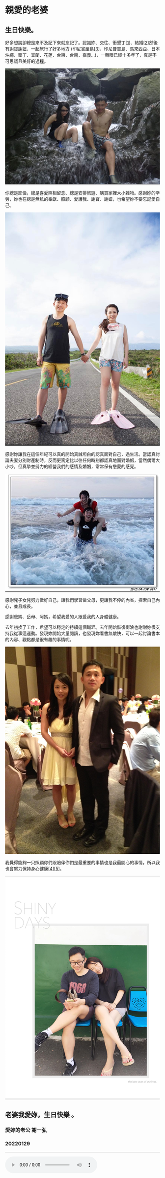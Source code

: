 # 親愛的老婆

## 生日快樂。

好多想說卻總是來不及記下來就忘記了。認識妳、交往、衝墾丁[[1]]、結婚[[2]]然後有謝寶謝妞、一起旅行了好多地方 (印尼峇厘島[[3]]、印尼普吉島、馬來西亞、日本沖繩、墾丁、宜蘭、花蓮、台東、台南、嘉義...)，一轉眼已經十多年了，真是不可思議且美好的過程。

<img src="1.jpg" alt="[1]"/>

你總是節儉，總是喜愛照相留念、總是安排旅遊、購買家裡大小雜物。感謝妳的辛勞，妳也在總是無私的奉獻、照顧、愛護我、謝寶、謝妞，也希望妳不要忘記愛自己。

<img src="2.jpg" alt="[2]"/>

感謝妳讓我在這個年紀可以真的開始真誠坦白的認真面對自己，過生活。當認真討論夫妻分別財產制時，反而更篤定比以往任何時刻都認真地面對婚姻，當然偶爾大小吵，但真摯並努力的經營我們的感情及婚姻，常常保有戀愛的感覺。

<img src="3.jpg" alt="[3]"/>

感謝兒子女兒努力做好自己，讓我們學習做父母，更讓我不停的內省，探索自己內心，並且成長。

感謝爸媽、岳母、阿媽，希望我愛的人跟愛我的人身體健康。

去年初換了工作，希望可以穩定的持續這個職涯。去年開始恢復衝浪也謝謝妳很支持我從事這運動。發現妳開始大量閱讀，也發現妳看書無敵快，可以一起討論書本的內容、觀點都是很有趣的事情呢。

<img src="4.jpg" alt="[4]"/>

我覺得能夠一只照顧你們跟陪伴你們是最重要的事情也是我最開心的事情，所以我也會努力保持身心健康[[4]][[5]]。

<img src="5.jpg" alt="[5]"/>

老婆我愛妳，生日快樂 。
---

### 愛妳的老公 謝一弘
### 20220129

--- 
<audio src="raining_kenting.mp3" controls="controls" autoplay loop></audio>

[1]: 1.jpg
[2]: 2.jpg
[3]: 3.jpg
[4]: 4.jpg
[5]: 5.jpg